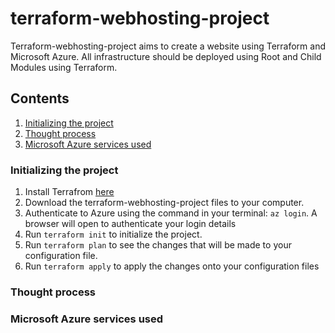 # terraform-webhosting-project
Terraform-webhosting-project aims to create a website using Terraform and Microsoft Azure. All infrastructure should be deployed using Root and Child Modules using Terraform.


## Contents
1. [Initializing the project](#initializing-the-project)
2. [Thought process](#thought-process)
3. [Microsoft Azure services used](#microsoft-azure-services-used)


### Initializing the project
1. Install Terrafrom [here](https://learn.hashicorp.com/tutorials/terraform/install-cli?in=terraform/aws-get-started)
2. Download the terraform-webhosting-project files to your computer.
3. Authenticate to Azure using the command in your terminal: 
  ``` az login ```.
  A browser will open to authenticate your login details
4. Run ``` terraform init ``` to initialize the project.
5. Run ``` terraform plan ``` to see the changes that will be made to your configuration file.
6. Run ``` terraform apply ``` to apply the changes onto your configuration files

### Thought process


### Microsoft Azure services used
